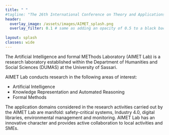 ```yaml
---
title: " "
#tagline: "The 26th International Conference on Theory and Applications of Satisfiability Testing<br><br>July 04-08, Alghero, Italy"
header:
  overlay_image: /assets/images/AIMET_splash.png
  overlay_filter: 0.1 # same as adding an opacity of 0.5 to a black background
  
layout: splash
classes: wide
---
```


The Artificial Intelligence and formal METhods Laboratory (AIMET Lab) is a research laboratory established within the Department of Humanities and Social Sciences (DUMAS) at the University of Sassari.

AIMET Lab conducts research in the following areas of interest:

- Artificial Intelligence
- Knowledge Representation and Automated Reasoning
- Formal Methods

The application domains considered in the research activities carried out by the AIMET Lab are manifold: safety-critical systems, Industry 4.0, digital libraries, environmental management and monitoring. AIMET Lab has an innovative character and provides active collaboration to local activities and SMEs.
